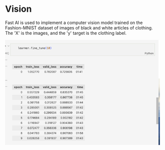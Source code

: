 # Vision
Fast AI is used to implement a computer vision model trained on the Fashion-MNIST dataset of images of black and white articles of clothing. The 'X' is the images, and the 'y' target is the clothing label.

![alt text](../images/vision_model_example.png)